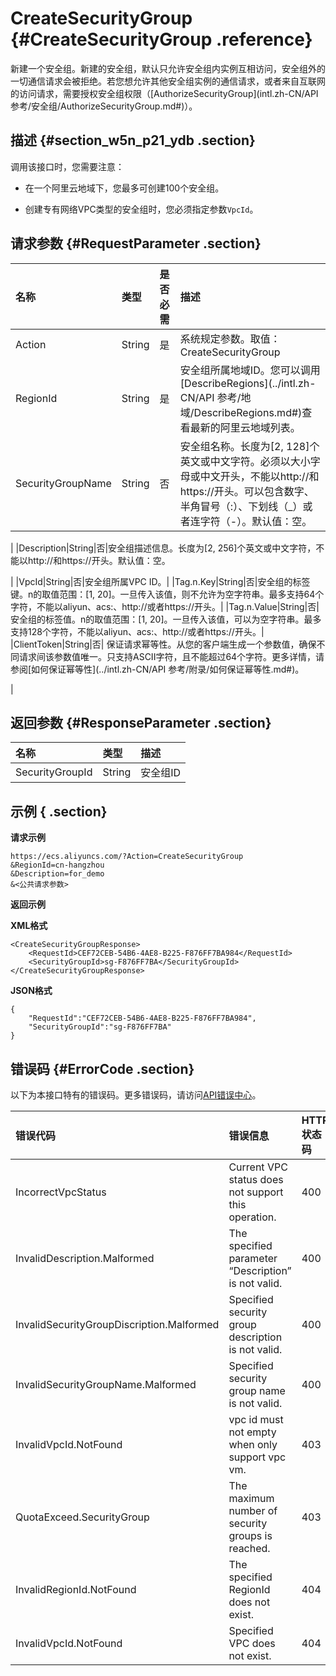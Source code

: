 # CreateSecurityGroup {#CreateSecurityGroup .reference}

新建一个安全组。新建的安全组，默认只允许安全组内实例互相访问，安全组外的一切通信请求会被拒绝。若您想允许其他安全组实例的通信请求，或者来自互联网的访问请求，需要授权安全组权限（[AuthorizeSecurityGroup](intl.zh-CN/API 参考/安全组/AuthorizeSecurityGroup.md#)）。

## 描述 {#section_w5n_p21_ydb .section}

调用该接口时，您需要注意：

-   在一个阿里云地域下，您最多可创建100个安全组。

-   创建专有网络VPC类型的安全组时，您必须指定参数`VpcId`。


## 请求参数 {#RequestParameter .section}

|名称|类型|是否必需|描述|
|:-|:-|:---|:-|
|Action|String|是|系统规定参数。取值：CreateSecurityGroup|
|RegionId|String|是|安全组所属地域ID。您可以调用[DescribeRegions](../intl.zh-CN/API 参考/地域/DescribeRegions.md#)查看最新的阿里云地域列表。|
|SecurityGroupName|String|否|安全组名称。长度为\[2, 128\]个英文或中文字符。必须以大小字母或中文开头，不能以http://和https://开头。可以包含数字、半角冒号（:）、下划线（\_）或者连字符（-）。默认值：空。

|
|Description|String|否|安全组描述信息。长度为\[2, 256\]个英文或中文字符，不能以http://和https://开头。默认值：空。

|
|VpcId|String|否|安全组所属VPC ID。|
|Tag.n.Key|String|否|安全组的标签键。n的取值范围：\[1, 20\]。一旦传入该值，则不允许为空字符串。最多支持64个字符，不能以aliyun、acs:、http://或者https://开头。|
|Tag.n.Value|String|否|安全组的标签值。n的取值范围：\[1, 20\]。一旦传入该值，可以为空字符串。最多支持128个字符，不能以aliyun、acs:、http://或者https://开头。|
|ClientToken|String|否| 保证请求幂等性。从您的客户端生成一个参数值，确保不同请求间该参数值唯一。只支持ASCII字符，且不能超过64个字符。更多详情，请参阅[如何保证幂等性](../intl.zh-CN/API 参考/附录/如何保证幂等性.md#)。

 |

## 返回参数 {#ResponseParameter .section}

|名称|类型|描述|
|:-|:-|:-|
|SecurityGroupId|String|安全组ID|

## 示例 { .section}

**请求示例**

```
https://ecs.aliyuncs.com/?Action=CreateSecurityGroup
&RegionId=cn-hangzhou
&Description=for_demo
&<公共请求参数>
```

**返回示例**

**XML格式** 

```
<CreateSecurityGroupResponse>
    <RequestId>CEF72CEB-54B6-4AE8-B225-F876FF7BA984</RequestId>
    <SecurityGroupId>sg-F876FF7BA</SecurityGroupId>
</CreateSecurityGroupResponse>
```

**JSON格式** 

```
{
    "RequestId":"CEF72CEB-54B6-4AE8-B225-F876FF7BA984",
    "SecurityGroupId":"sg-F876FF7BA"
}
```

## 错误码 {#ErrorCode .section}

以下为本接口特有的错误码。更多错误码，请访问[API错误中心](https://error-center.alibabacloud.com/status/product/Ecs)。

|错误代码|错误信息|HTTP状态码|说明|
|:---|:---|:------|:-|
|IncorrectVpcStatus|Current VPC status does not support this operation.|400|指定的VPC正在被创建、编辑或者删除，请稍后再试。|
|InvalidDescription.Malformed|The specified parameter “Description” is not valid.|400|指定的`Description`不合法。|
|InvalidSecurityGroupDiscription.Malformed|Specified security group description is not valid.|400|指定的`Description`不合法。|
|InvalidSecurityGroupName.Malformed|Specified security group name is not valid.|400|指定的`SecurityGroupName`不合法。|
|InvalidVpcId.NotFound|vpc id must not empty when only support vpc vm.|403|参数`VpcId`不能为空。|
|QuotaExceed.SecurityGroup|The maximum number of security groups is reached.|403|在指定地域下，您最多可以创建100个安全组。|
|InvalidRegionId.NotFound|The specified RegionId does not exist.|404|指定的`RegionId`不存在。|
|InvalidVpcId.NotFound|Specified VPC does not exist.|404|指定的VPC不存在。|

